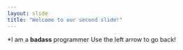 ```yaml
---
layout: slide
title: "Welcome to our second slide!"
---
```

*I am a **badass** programmer
Use the left arrow to go back!
